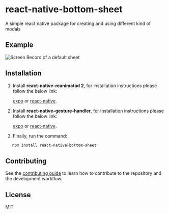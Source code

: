 # react-native-bottom-sheet

A simple react native package for creating and using different kind of modals

## Example

![Screen Record of a default sheet](https://github.com/TamkeenTech/react-native-bottom-sheet/blob/master/example/screenshots/default_sheet.gif?raw=true)

## Installation

1. Install **react-native-reanimatad 2**, for installation instructions please follow the below link:

   [expo](https://docs.expo.dev/versions/latest/sdk/reanimated/) or [react-native](https://docs.swmansion.com/react-native-reanimated/docs/fundamentals/installation/).

2. Install **react-native-gesture-handler**, for installation instructions please follow the below link:

   [expo](https://docs.expo.dev/versions/latest/sdk/gesture-handler/) or [react-native](https://docs.swmansion.com/react-native-gesture-handler/docs/installation).

3. Finally, run the command:

```sh
   npm install react-native-bottom-sheet
```

## Contributing

See the [contributing guide](CONTRIBUTING.md) to learn how to contribute to the repository and the development workflow.

## License

MIT

```

```
